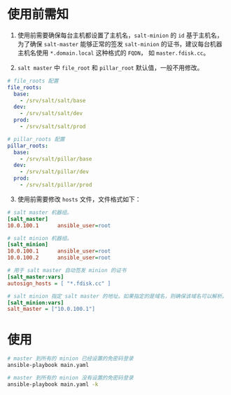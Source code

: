 # 使用前需知

1. 使用前需要确保每台主机都设置了主机名，`salt-minion` 的 `id` 基于主机名，为了确保 `salt-master` 能够正常的签发 `salt-minion` 的证书，建议每台机器主机名使用 `*.domain.local` 这种格式的 `FQDN`， 如 `master.fdisk.cc`。

2. `salt master` 中 `file_root` 和 `pillar_root` 默认值，一般不用修改。

```yaml
# file_roots 配置
file_roots:
  base:
    - /srv/salt/salt/base
  dev:
    - /srv/salt/salt/dev
  prod:
    - /srv/salt/salt/prod

# pillar_roots 配置
pillar_roots:
  base:
    - /srv/salt/pillar/base
  dev:
    - /srv/salt/pillar/dev
  prod:
    - /srv/salt/pillar/prod
```

3. 使用前需要修改 `hosts` 文件，文件格式如下：

```ini
# salt master 机器组。
[salt_master]
10.0.100.1      ansible_user=root

# salt minion 机器组。
[salt_minion]
10.0.100.1      ansible_user=root
10.0.100.2      ansible_user=root

# 用于 salt master 自动签发 minion 的证书
[salt_master:vars]
autosign_hosts = [ "*.fdisk.cc" ]

# salt minion 指定 salt master 的地址。如果指定的是域名，则确保该域名可以解析。
[salt_minion:vars]
salt_master = ["10.0.100.1"]
```

# 使用

```bash
# master 到所有的 minion 已经设置的免密码登录
ansible-playbook main.yaml

# master 到所有的 minion 没有设置的免密码登录
ansible-playbook main.yaml -k
```
